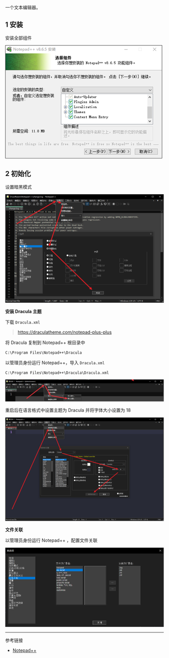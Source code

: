 一个文本编辑器。

## 1 安装

安装全部组件

![安装全部组件](./../../../../../../images/Notepad++/%E5%AE%89%E8%A3%85%E5%85%A8%E9%83%A8%E7%BB%84%E4%BB%B6.png)

## 2 初始化

设置暗黑模式

![设置暗黑模式](./../../../../../../images/Notepad++/%E8%AE%BE%E7%BD%AE%E6%9A%97%E9%BB%91%E6%A8%A1%E5%BC%8F.png)

**安装 Dracula 主题**

下载 `Dracula.xml` 

> https://draculatheme.com/notepad-plus-plus

将 Dracula 复制到 Notepad++ 根目录中

```
C:\Program Files\Notepad++\Dracula
```

以管理员身份运行 Notepad++，导入 `Dracula.xml`

```
C:\Program Files\Notepad++\Dracula\Dracula.xml
```

![以管理员身份运行 Notepad++，导入 `Dracula.xml`](./../../../../../../images/Notepad++/%E4%BB%A5%E7%AE%A1%E7%90%86%E5%91%98%E8%BA%AB%E4%BB%BD%E8%BF%90%E8%A1%8C%20Notepad++%EF%BC%8C%E5%AF%BC%E5%85%A5%20%60Dracula.xml%60.png)

重启后在语言格式中设置主题为 Dracula 并将字体大小设置为 18

![重启后在语言格式中设置主题为 Dracula 并将字体大小设置为 18](./../../../../../../images/Notepad++/%E9%87%8D%E5%90%AF%E5%90%8E%E5%9C%A8%E8%AF%AD%E8%A8%80%E6%A0%BC%E5%BC%8F%E4%B8%AD%E8%AE%BE%E7%BD%AE%E4%B8%BB%E9%A2%98%E4%B8%BA%20Dracula%20%E5%B9%B6%E5%B0%86%E5%AD%97%E4%BD%93%E5%A4%A7%E5%B0%8F%E8%AE%BE%E7%BD%AE%E4%B8%BA%2018.png)

**文件关联**

以管理员身份运行 Notepad++ ，配置文件关联

![以管理员身份运行 Notepad++ ，配置文件关联](./../../../../../../images/Notepad++/%E4%BB%A5%E7%AE%A1%E7%90%86%E5%91%98%E8%BA%AB%E4%BB%BD%E8%BF%90%E8%A1%8C%20Notepad++%20%EF%BC%8C%E9%85%8D%E7%BD%AE%E6%96%87%E4%BB%B6%E5%85%B3%E8%81%94.png)

---

参考链接

- [Notepad++](https://github.com/notepad-plus-plus/notepad-plus-plus)